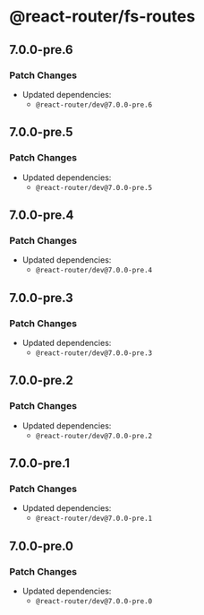 # @react-router/fs-routes

## 7.0.0-pre.6

### Patch Changes

- Updated dependencies:
  - `@react-router/dev@7.0.0-pre.6`

## 7.0.0-pre.5

### Patch Changes

- Updated dependencies:
  - `@react-router/dev@7.0.0-pre.5`

## 7.0.0-pre.4

### Patch Changes

- Updated dependencies:
  - `@react-router/dev@7.0.0-pre.4`

## 7.0.0-pre.3

### Patch Changes

- Updated dependencies:
  - `@react-router/dev@7.0.0-pre.3`

## 7.0.0-pre.2

### Patch Changes

- Updated dependencies:
  - `@react-router/dev@7.0.0-pre.2`

## 7.0.0-pre.1

### Patch Changes

- Updated dependencies:
  - `@react-router/dev@7.0.0-pre.1`

## 7.0.0-pre.0

### Patch Changes

- Updated dependencies:
  - `@react-router/dev@7.0.0-pre.0`
